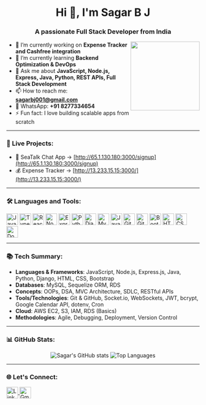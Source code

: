 <h1 align="center">Hi 👋, I'm Sagar B J</h1>
<h3 align="center">A passionate Full Stack Developer from India</h3>

<img align="right" height="180" src="https://user-images.githubusercontent.com/74038190/235224431-e8c8c12e-6826-47f1-89fb-2ddad83b3abf.gif" />

- 🔭 I’m currently working on **Expense Tracker and Cashfree integration**  
- 🌱 I’m currently learning **Backend Optimization & DevOps**  
- 💬 Ask me about **JavaScript, Node.js, Express, Java, Python, REST APIs, Full Stack Development**  
- 📫 How to reach me: **sagarbj001@gmail.com**  
- 📱 WhatsApp: **+91 8277334654**  
- ⚡ Fun fact: I love building scalable apps from scratch  

---

<h3 align="left">🚀 Live Projects:</h3>

- 💬 SeaTalk Chat App → [http://65.1.130.180:3000/signup](http://65.1.130.180:3000/signup)  
- 💰 Expense Tracker → [http://13.233.15.15:3000/](http://13.233.15.15:3000/)  

---

<h3 align="left">🛠️ Languages and Tools:</h3>
<p align="left">
  <img src="https://cdn.jsdelivr.net/gh/devicons/devicon/icons/javascript/javascript-original.svg" height="30" alt="JavaScript" />
  <img src="https://cdn.jsdelivr.net/gh/devicons/devicon/icons/typescript/typescript-original.svg" height="30" alt="TypeScript" />
  <img src="https://cdn.jsdelivr.net/gh/devicons/devicon/icons/react/react-original.svg" height="30" alt="React" />
  <img src="https://cdn.jsdelivr.net/gh/devicons/devicon/icons/nodejs/nodejs-original.svg" height="30" alt="Node.js" />
  <img src="https://cdn.jsdelivr.net/gh/devicons/devicon/icons/express/express-original.svg" height="30" alt="Express.js" />
  <img src="https://cdn.jsdelivr.net/gh/devicons/devicon/icons/python/python-original.svg" height="30" alt="Python" />
  <img src="https://cdn.jsdelivr.net/gh/devicons/devicon/icons/django/django-plain.svg" height="30" alt="Django" />
  <img src="https://cdn.jsdelivr.net/gh/devicons/devicon/icons/mysql/mysql-original.svg" height="30" alt="MySQL" />
  <img src="https://cdn.jsdelivr.net/gh/devicons/devicon/icons/java/java-original.svg" height="30" alt="Java" />
  <img src="https://cdn.jsdelivr.net/gh/devicons/devicon/icons/git/git-original.svg" height="30" alt="Git" />
  <img src="https://cdn.jsdelivr.net/gh/devicons/devicon/icons/github/github-original.svg" height="30" alt="GitHub" />
  <img src="https://cdn.jsdelivr.net/gh/devicons/devicon/icons/bootstrap/bootstrap-original.svg" height="30" alt="Bootstrap" />
  <img src="https://cdn.jsdelivr.net/gh/devicons/devicon/icons/html5/html5-original.svg" height="30" alt="HTML5" />
  <img src="https://cdn.jsdelivr.net/gh/devicons/devicon/icons/css3/css3-original.svg" height="30" alt="CSS3" />
  <img src="https://cdn.jsdelivr.net/gh/devicons/devicon/icons/docker/docker-original.svg" height="30" alt="Docker" />
</p>

---

<h3 align="left">📚 Tech Summary:</h3>

- **Languages & Frameworks**: JavaScript, Node.js, Express.js, Java, Python, Django, HTML, CSS, Bootstrap  
- **Databases**: MySQL, Sequelize ORM, RDS  
- **Concepts**: OOPs, DSA, MVC Architecture, SDLC, RESTful APIs  
- **Tools/Technologies**: Git & GitHub, Socket.io, WebSockets, JWT, bcrypt, Google Calendar API, dotenv, Cron  
- **Cloud**: AWS EC2, S3, IAM, RDS (Basics)  
- **Methodologies**: Agile, Debugging, Deployment, Version Control  

---

<h3 align="left">📊 GitHub Stats:</h3>
<p align="center">
  <img src="https://github-readme-stats.vercel.app/api?username=sagarbj3245&show_icons=true&theme=radical" alt="Sagar's GitHub stats" />
  <img src="https://github-readme-stats.vercel.app/api/top-langs/?username=sagarbj3245&layout=compact&theme=radical" alt="Top Languages" />
</p>


---

<h3 align="left">🌐 Let's Connect:</h3>
<p align="left">
  <a href="https://www.linkedin.com/in/sagar-b-j-2855b3319/" target="blank">
    <img align="center" src="https://cdn.jsdelivr.net/gh/devicons/devicon/icons/linkedin/linkedin-original.svg" alt="LinkedIn" height="30" width="30" />
  </a>
  <a href="mailto:sagarbj001@gmail.com" target="blank">
    <img align="center" src="https://cdn-icons-png.flaticon.com/512/732/732200.png" alt="Gmail" height="30" width="30" />
  </a>
</p>
